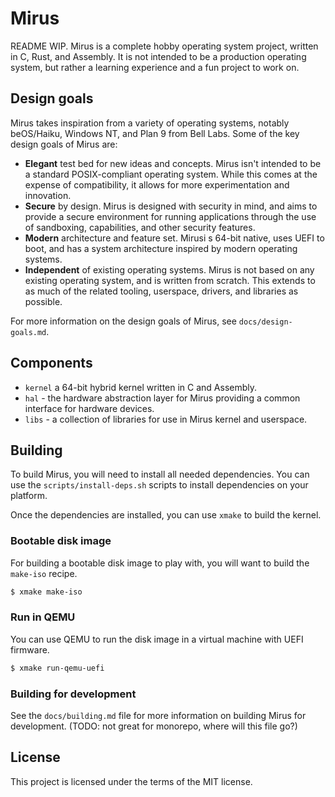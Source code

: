 # Mirus

README WIP. Mirus is a complete hobby operating system project, written in C,
Rust, and Assembly. It is not intended to be a production operating system,
but rather a learning experience and a fun project to work on.

## Design goals

Mirus takes inspiration from a variety of operating systems, notably
beOS/Haiku, Windows NT, and Plan 9 from Bell Labs. Some of the key design goals
of Mirus are:

- **Elegant** test bed for new ideas and concepts. Mirus isn't intended to be
a standard POSIX-compliant operating system. While this comes at the expense of
compatibility, it allows for more experimentation and innovation.
- **Secure** by design. Mirus is designed with security in mind, and aims to
provide a secure environment for running applications through the use of sandboxing, capabilities, and other security features.
- **Modern** architecture and feature set. Mirusi s 64-bit native, uses UEFI to boot, and has a system architecture inspired by modern operating systems.
- **Independent** of existing operating systems. Mirus is not based on any existing operating system, and is written from scratch. This extends to as much of the related tooling, userspace, drivers, and libraries as possible.

For more information on the design goals of Mirus, see `docs/design-goals.md`.

## Components

- `kernel` a 64-bit hybrid kernel written in C and Assembly.
- `hal` - the hardware abstraction layer for Mirus providing a common interface for hardware devices.
- `libs` - a collection of libraries for use in Mirus kernel and userspace.

## Building

To build Mirus, you will need to install all needed dependencies. You can use the `scripts/install-deps.sh` scripts to install dependencies on your platform.

Once the dependencies are installed, you can use `xmake` to build the kernel.

### Bootable disk image

For building a bootable disk image to play with, you will want to build the
`make-iso` recipe.

```sh
$ xmake make-iso
```

### Run in QEMU

You can use QEMU to run the disk image in a virtual machine with UEFI firmware.

```sh
$ xmake run-qemu-uefi
```

### Building for development

See the `docs/building.md` file for more information on building Mirus for development. (TODO: not great for monorepo, where will this file go?)

## License

This project is licensed under the terms of the MIT license.
